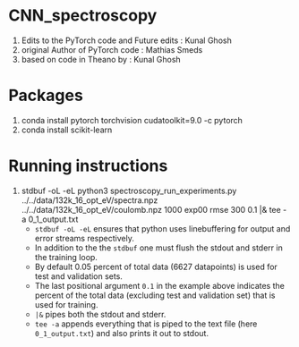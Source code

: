 # CNN_spectroscopy
1. Edits to the PyTorch code and Future edits : Kunal Ghosh
2. original Author of PyTorch code : Mathias Smeds 
3. based on code in Theano by : Kunal Ghosh

# Packages
1. conda install pytorch torchvision cudatoolkit=9.0 -c pytorch
2. conda install scikit-learn

# Running instructions
1. stdbuf -oL -eL python3 spectroscopy_run_experiments.py ../../data/132k_16_opt_eV/spectra.npz ../../data/132k_16_opt_eV/coulomb.npz 1000 exp00 rmse 300 0.1 |& tee -a 0_1_output.txt
    * `stdbuf -oL -eL` ensures that python uses linebuffering for output and error streams respectively.
    * In addition to the the `stdbuf` one must flush the stdout and stderr in the training loop.
    * By default 0.05 percent of total data (6627 datapoints) is used for test and validation sets.
    * The last positional argument `0.1` in the example above indicates the percent of the total data (excluding test and validation set) that is used for training. 
    * `|&` pipes both the stdout and stderr.
    * `tee -a` appends everything that is piped to the text file (here `0_1_output.txt`) and also prints it out to stdout.
